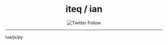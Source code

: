 <div align="center">

# iteq / ian

![Twitter Follow](https://img.shields.io/twitter/follow/1teq_)

---

<div align="left">

lua/js/py
